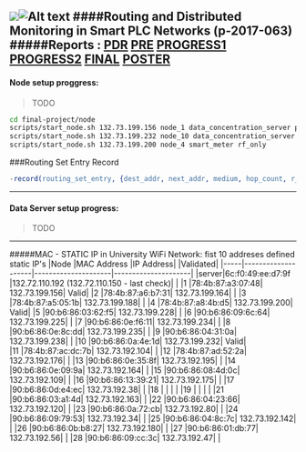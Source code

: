 ![](http://in.bgu.ac.il/Style%20Library/he-IL/Images/logotextfull.gif)![Alt text](http://in.bgu.ac.il/Style%20Library/Images/bgu/general/logo-simbol.gif)
####Routing and Distributed Monitoring in Smart PLC Networks (p-2017-063)               
#####Reports :    [PDR](https://drive.google.com/open?id=0BwYXH0n9ZthMblJyOXNEZzBxWjg)      [PRE]()       [PROGRESS1]()       [PROGRESS2]()       [FINAL]()       [POSTER]()
---
#### Node setup proggress:
>TODO
>
>
```bash
cd final-project/node
scripts/start_node.sh 132.73.199.156 node_1 data_concentration_server plc_only
scripts/start_node.sh 132.73.199.232 node_10 data_concentration_server dual
scripts/start_node.sh 132.73.199.200 node_4 smart_meter rf_only
```
###Routing Set Entry Record
```erlang
-record(routing_set_entry, {dest_addr, next_addr, medium, hop_count, r_seq_number, bidirectional, valid_time, valid}).
```

---
#### Data Server setup progress:
>TODO
>
>
---
#####MAC - STATIC IP in University WiFi Network: fist 10 addreses defined static IP's
|Node    |MAC Address             |IP Address|           |Validated|
|-----|--------------------|---------------------|---------------------|
|server|6c:f0:49:ee:d7:9f	|132.72.110.192	(132.72.110.150 - last check)|		|
|1	|78:4b:87:a3:07:48|	132.73.199.156|     Valid|
|2	|78:4b:87:a6:b7:31|	132.73.199.164|		|
|3	|78:4b:87:a5:05:1b|	132.73.199.188|		|
|4	|78:4b:87:a8:4b:d5|	132.73.199.200|    Valid|
|5	|90:b6:86:03:62:f5|	132.73.199.228|		|
|6	|90:b6:86:09:6c:64|	132.73.199.225|		|
|7	|90:b6:86:0e:f6:11|	132.73.199.234|		|
|8	|90:b6:86:0e:8c:dd|	132.73.199.235|		|
|9	|90:b6:86:04:31:0a|	132.73.199.238|		|
|10	|90:b6:86:0a:4e:1d|	132.73.199.232|     Valid|		
|11	|78:4b:87:ac:dc:7b|	132.73.192.104|		|
|12	|78:4b:87:ad:52:2a|	132.73.192.176|		|
|13	|90:b6:86:0e:35:8f|	132.73.192.195|		|
|14	|90:b6:86:0e:09:9a|	132.73.192.164|		|
|15	|90:b6:86:08:4d:0c|	132.73.192.109|		|
|16	|90:b6:86:13:39:21|	132.73.192.175|		|
|17	|90:b6:86:0d:e4:ec|	132.73.192.38|		|
|18	|                 |                  |          |
|19     |                 |                  |          |
|21	|90:b6:86:03:a1:4d|	132.73.192.163|		|
|22	|90:b6:86:04:23:66|	132.73.192.120|		|
|23	|90:b6:86:0a:72:cb|	132.73.192.80|		|
|24	|90:b6:86:09:79:53|	132.73.192.34|		|
|25	|90:b6:86:04:8c:7c|	132.73.192.142|		|
|26	|90:b6:86:0b:b8:27|	132.73.192.180|		|
|27	|90:b6:86:01:db:77|	132.73.192.56|		|
|28	|90:b6:86:09:cc:3c|	132.73.192.47|		|